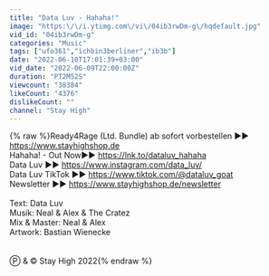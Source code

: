 ```yaml
---
title: "Data Luv - Hahaha!"
image: "https:\/\/i.ytimg.com\/vi\/04ib3rwDm-g\/hqdefault.jpg"
vid_id: "04ib3rwDm-g"
categories: "Music"
tags: ["ufo361","ichbin3berliner","ib3b"]
date: "2022-06-10T17:01:39+03:00"
vid_date: "2022-06-09T22:00:00Z"
duration: "PT2M52S"
viewcount: "38384"
likeCount: "4376"
dislikeCount: ""
channel: "Stay High"
---
```

{% raw %}Ready4Rage (Ltd. Bundle) ab sofort vorbestellen ►►  <a rel="nofollow" target="blank" href="https://www.stayhighshop.de​">https://www.stayhighshop.de​</a><br />Hahaha! - Out Now►► <a rel="nofollow" target="blank" href="https://lnk.to/dataluv_hahaha">https://lnk.to/dataluv_hahaha</a><br />Data Luv ►► <a rel="nofollow" target="blank" href="https://www.instagram.com/data_luv/">https://www.instagram.com/data_luv/</a><br />Data Luv TikTok ►► <a rel="nofollow" target="blank" href="https://www.tiktok.com/@dataluv_goat">https://www.tiktok.com/@dataluv_goat</a><br />Newsletter ►► <a rel="nofollow" target="blank" href="https://www.stayhighshop.de/newsletter">https://www.stayhighshop.de/newsletter</a><br /><br />Text: Data Luv<br />Musik: Neal &amp; Alex &amp; The Cratez<br />Mix &amp; Master: Neal &amp; Alex<br />Artwork: Bastian Wienecke<br /><br /><br />Ⓟ &amp; ©️ Stay High 2022{% endraw %}
